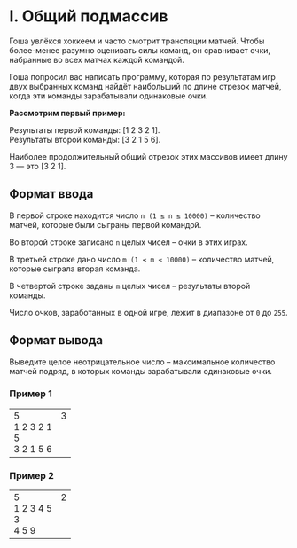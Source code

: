 # I. Общий подмассив

Гоша увлёкся хоккеем и часто смотрит трансляции матчей. Чтобы более-менее разумно оценивать силы команд, он сравнивает 
очки, набранные во всех матчах каждой командой.

Гоша попросил вас написать программу, которая по результатам игр двух выбранных команд найдёт наибольший по длине отрезок 
матчей, когда эти команды зарабатывали одинаковые очки.

**Рассмотрим первый пример:**

Результаты первой команды: [1 2 3 2 1].<br>
Результаты второй команды: [3 2 1 5 6].

Наиболее продолжительный общий отрезок этих массивов имеет длину 3 — это [3 2 1].

## Формат ввода

В первой строке находится число `n (1 ≤ n ≤ 10000)` – количество матчей, которые были сыграны первой командой.

Во второй строке записано `n` целых чисел – очки в этих играх.

В третьей строке дано число `m (1 ≤ m ≤ 10000)` – количество матчей, которые сыграла вторая команда.

В четвертой строке заданы `m` целых чисел – результаты второй команды.

Число очков, заработанных в одной игре, лежит в диапазоне от `0` до `255`.

## Формат вывода

Выведите целое неотрицательное число – максимальное количество матчей подряд, в которых команды зарабатывали одинаковые очки.

### Пример 1

<table><tr>
<td>
5<br>
1 2 3 2 1<br>
5<br>
3 2 1 5 6
</td>
<td>
3<br>
<br>
<br>
<br>
</td>
</tr></table>

### Пример 2

<table><tr>
<td>
5<br>
1 2 3 4 5<br>
3<br>
4 5 9
</td>
<td>
2<br>
<br>
<br>
<br>
</td>
</tr></table>




